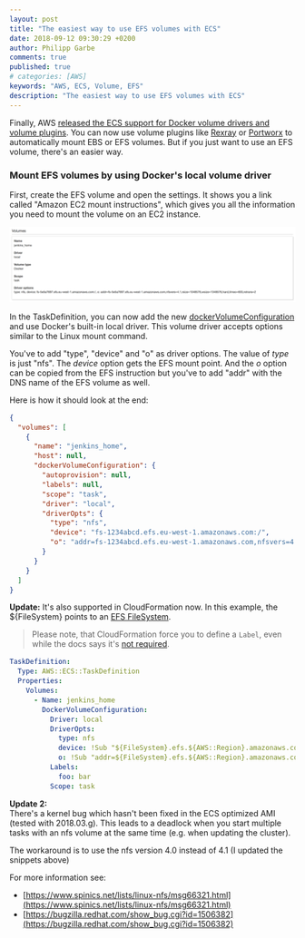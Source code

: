 ```yaml
---
layout: post
title: "The easiest way to use EFS volumes with ECS"
date: 2018-09-12 09:30:29 +0200
author: Philipp Garbe
comments: true
published: true
# categories: [AWS]
keywords: "AWS, ECS, Volume, EFS"
description: "The easiest way to use EFS volumes with ECS"
---
```



Finally, AWS [released the ECS support for Docker volume drivers and volume plugins](https://aws.amazon.com/about-aws/whats-new/2018/08/amazon-ecs-now-supports-docker-volume-and-volume-plugins/). You can now use volume plugins like [Rexray](https://github.com/rexray/rexray) or [Portworx](https://docs.portworx.com/cloud/aws/ecs.html) to automatically mount EBS or EFS volumes. But if you just want to use an EFS volume, there's an easier way.

### Mount EFS volumes by using Docker's local volume driver

First, create the EFS volume and open the settings. It shows you a link called "Amazon EC2 mount instructions", which gives you all the information you need to mount the volume on an EC2 instance.

![EFS mount instructions](/assets/efs-mount-instructions.png)

In the TaskDefinition, you can now add the new [dockerVolumeConfiguration](https://docs.aws.amazon.com/AmazonECS/latest/APIReference/API_DockerVolumeConfiguration.html) and use Docker's built-in local driver. This volume driver accepts options similar to the Linux mount command.

You've to add "type", "device" and "o" as driver options. The value of _type_ is just "nfs". The _device_ option gets the EFS mount point. And the _o_ option can be copied from the EFS instruction but you've to add "addr" with the DNS name of the EFS volume as well. 

Here is how it should look at the end: 

```json
{
  "volumes": [
    {
      "name": "jenkins_home",
      "host": null,
      "dockerVolumeConfiguration": {
        "autoprovision": null,
        "labels": null,
        "scope": "task",
        "driver": "local",
        "driverOpts": {
          "type": "nfs",
          "device": "fs-1234abcd.efs.eu-west-1.amazonaws.com:/",
          "o": "addr=fs-1234abcd.efs.eu-west-1.amazonaws.com,nfsvers=4.0,rsize=1048576,wsize=1048576,hard,timeo=600,retrans=2"
        }
      }
    }
  ]
}
```

__Update:__ It's also supported in CloudFormation now. In this example, the ${FileSystem} points to an [EFS FileSystem](https://docs.aws.amazon.com/AWSCloudFormation/latest/UserGuide/aws-resource-efs-filesystem.html). 

> Please note, that CloudFormation force you to define a `Label`, even while the docs says it's [not required](https://docs.aws.amazon.com/AWSCloudFormation/latest/UserGuide/aws-properties-ecs-taskdefinition-dockervolumeconfiguration.html#cfn-ecs-taskdefinition-dockervolumeconfiguration-labels).

```yaml
TaskDefinition:
  Type: AWS::ECS::TaskDefinition
  Properties:
    Volumes:
      - Name: jenkins_home
        DockerVolumeConfiguration:
          Driver: local
          DriverOpts:
            type: nfs
            device: !Sub "${FileSystem}.efs.${AWS::Region}.amazonaws.com:/"
            o: !Sub "addr=${FileSystem}.efs.${AWS::Region}.amazonaws.com,nfsvers=4.0,rsize=1048576,wsize=1048576,hard,timeo=600,retrans=2"
          Labels:
            foo: bar
          Scope: task
```


__Update 2:__   
There's a kernel bug which hasn't been fixed in the ECS optimized AMI (tested with 2018.03.g). This leads to a deadlock when you start multiple tasks with an nfs volume at the same time (e.g. when updating the cluster). 

The workaround is to use the nfs version 4.0 instead of 4.1 (I updated the snippets above)

For more information see:  
  * [https://www.spinics.net/lists/linux-nfs/msg66321.html](https://www.spinics.net/lists/linux-nfs/msg66321.html)
  * [https://bugzilla.redhat.com/show_bug.cgi?id=1506382](https://bugzilla.redhat.com/show_bug.cgi?id=1506382)
